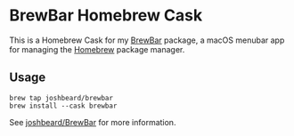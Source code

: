# BrewBar Homebrew Cask

This is a Homebrew Cask for my [BrewBar](https://github.com/joshbeard/BrewBar)
package, a macOS menubar app for managing the [Homebrew](https://brew.sh/)
package manager.

## Usage

```shell
brew tap joshbeard/brewbar
brew install --cask brewbar
```

See [joshbeard/BrewBar](https://github.com/joshbeard/BrewBar) for more information.
